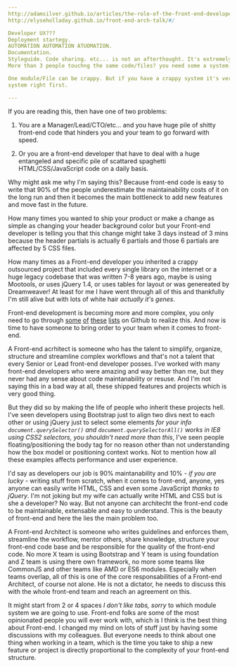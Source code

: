 ```yaml
---
http://adamsilver.github.io/articles/the-role-of-the-front-end-developer/
http://elyseholladay.github.io/front-end-arch-talk/#/

Developer UX???
Deployment startegy.
AUTOMATION AUTOMATION ATUOMATION.
Documentation.
Styleguide. Code sharing. etc... is not an afterthought. It's extremely important.
More than 3 people touchng the same code/files? you need some a system, rules and enforce them.

One module/File can be crappy. But if you have a crappy system it's very very hard to fix it. So focus on getting the
system right first.

---
```



If you are reading this, then have one of two problems:

1. You are a Manager/Lead/CTO/etc... and you have huge pile of shitty front-end code that hinders you and your team to go forward with speed.

2. Or you are a front-end developer that have to deal with a huge entangeled and specific pile of scattared spaghetti HTML/CSS/JavaScript code on a daily basis.

Why might ask me why I'm saying this? Because front-end code is easy to write that 90% of the people underestimate the maintainability costs of it on the long run and then it becomes the main bottleneck to add new features and move fast in
the future.

How many times you wanted to ship your product or make a change as simple as changing your header background color but
your Front-end developer is telling you that this change might take 3 days instead of 3 mins because the header partials
is actually 6 partials and those 6 partials are affected by 5 CSS files.

How many times as a Front-end developer you inherited a crappy outsourced project that included every single library on
the internet or a huge legacy codebase that was written 7-8 years ago, maybe is using Mootools, or uses jQuery 1.4, or uses tables for layout or was genereated by Dreamweaver! At least for me I have went through all of this and thankfully I'm still alive but with lots of white hair _actually it's genes_.

Front-end development is becoming more and more complex, you only need to go through
[some](https://gist.github.com/dypsilon/5819504) [of](https://github.com/moklick/frontend-stuff)
[these](https://github.com/dypsilon/frontend-dev-bookmarks) [lists](https://github.com/codylindley/frontend-tools) on
Github to realize this. And now is time to have someone to bring order to your team when it comes to front-end.

A Front-end acrhitect is someone who has the talent to simplify, organize, structure and streamline complex workflows
and that's not a talent that every Senior or Lead front-end developer posses. I've worked with many front-end developers
who were amazing and way better than me, but they never had any sense about code maintanability or resuse. And I'm not
saying this in a bad way at all, these shipped features and projects which is very good thing.

But they did so by making the life of people who inherit these projects hell. I've seen developers using Bootstrap just
to align two divs next to each other or using jQuery just to select some elements _for your info
`document.querySelector()` and `document.querySelectorAll()` works in IE8 using CSS2 selectors, you shouldn't need more
than this_, I've seen people floating/positioning the body tag for no reason other than not understanding how the box
model or positioning context works. Not to mention how all these examples affects performance and user experience.

I'd say as developers our job is 90% maintanability and 10% - _if you are lucky_ - writing stuff from scratch, when it
comes to front-end, anyone, yes anyone can easily write HTML, CSS and even some JavaScript _thanks to jQuery_. I'm not
joking but my wife can actually write HTML and CSS but is she a developer? No way. But not anyone can architecht the
front-end code to be maintainable, extensable and easy to understand. This is the beauty of front-end and here the lies the main problem too.

A Front-end Architect is someone who writes guidelines and enforces them, streamline the workflow, mentor others, share
knowledge, structure your front-end code base and be responsible for the quality of the front-end code. No more X team
is using Bootstrap and Y team is using foundation and Z team is using there own framework, no more some teams like
CommonJS and other teams like AMD or ES6 modules. Especially when teams overlap, all of this is one of the core
responsabilities of a Front-end Architect, of course not alone. He is not a dictator, he needs to discuss this with the
whole front-end team and reach an agreement on this.

It might start from 2 or 4 spaces _I don't like tabs, sorry_ to which module system we are going to use. Front-end folks
are some of the most opinionated people you will ever work with, which is I think is the best thing about Front-end.
I changed my mind on lots of stuff just by having some discussions with my colleagues. But everyone needs to think about
one thing when working in a team, which is the time you take to ship a new feature or project is directly proportional
to the complexity of your front-end structure.




